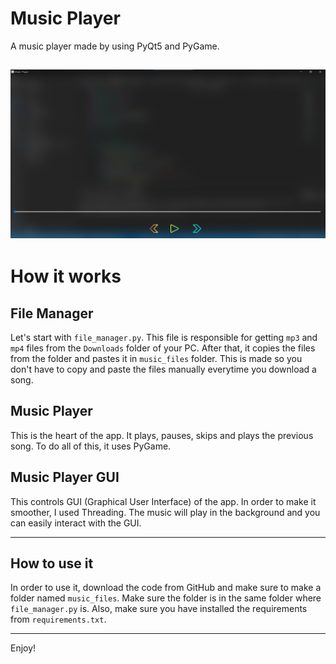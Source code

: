 # Music Player
A music player made by using PyQt5 and PyGame.


![](images/preview.png)
---
# How it works

## File Manager

Let's start with `file_manager.py`. This file is responsible for getting `mp3` and `mp4` files from the `Downloads` folder of your PC.
After that, it copies the files from the folder and pastes it in `music_files` folder. This is made so you don't have to copy and paste the files manually everytime you download a song.

## Music Player

This is the heart of the app. It plays, pauses, skips and plays the previous song. To do all of this, it uses PyGame.

## Music Player GUI

This controls GUI (Graphical User Interface) of the app. In order to make it smoother, I used Threading. The music will play in the background and you can easily interact with the GUI.

---
## How to use it

In order to use it, download the code from GitHub and make sure to make a folder named `music_files`. Make sure the folder is in the same folder where `file_manager.py` is. Also, make sure you have installed the requirements from `requirements.txt`.

---
Enjoy!

